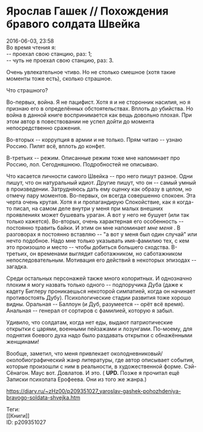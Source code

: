 Ярослав Гашек // Похождения бравого солдата Швейка
===================================================

   
 2016-06-03, 23:58   
  Во время чтения я:   
 -- проехал свою станцию, раз: 1;   
 -- чуть не проехал свою станцию, раз: 3.   
   
 Очень увлекательное чтиво. Но не столько смешное (хотя такие моменты тоже есть), сколько страшное.   
   
 Что страшного?   
   
 Во-первых, война. Я не пацифист. Хотя я и не сторонник насилия, но я признаю его в определённых обстоятельствах. Вплоть до убийства. Но война в данной книге воспринимается как вещь довольно плохая. При этом автор в повествовании не успел дойти до момента непосредственно сражения.   
   
 Во-вторых -- коррупция в армии и не только. Прям читаю -- узнаю Россию. Пилят всё, вплоть до конфет.   
   
 В-третьих -- режим. Описанные режим тоже мне напоминает про Россию, лол. Сегодняшнюю. Подробностей не описываю.   
   
 Что касается личности самого Швейка -- про него пишут разное. Одни пишут, что он натуральный идиот. Другие пишут, что он -- самый умный в произведении. Затрудняюсь дать ему оценку как образу в целом, но отмечу пару моментов. Во-первых, он всегда совершенно спокоен. Эта черта очень крутая. Хотя я и пропагандирую Спокойствие, как я когда-то писал, на самом деле внутри у меня при малых внешних проявлениях может бушевать ураган. А вот у него не бушует (или так только кажется). Во-вторых, очень характерная его особенность -- постоянно травить байки. И этим он мне напоминает  *мне меня*  . В разговорах я постоянно вставляю -- "а вот у меня был один случай" или нечто подобное. Надо мне только указывать имя-фамилию тех, с кем это произошло и место -- чтобы добиться большего сходства. В-третьих, он временами выглядит саботажником, но саботажником непоследовательным. Мотивация его действий в некоторых эпизодах -- загадка.   
   
 Среди остальных персонажей также много колоритных. И однозначно плохим я могу назвать только одного -- подпоручика Дуба (даже к кадету Биглеру проникаешься некоторой симпатией, когда он начинает противостоять Дубу). Психологические стадии развития тоже хорошо видны. Оральная -- Баллоун (и Дуб, разумеется -- орёт всё время). Анальная -- генерал от сортиров с фамилией, которую я забыл.   
   
 Удивило, что солдатам, когда нет еды, выдают патриотические открытки с царями, военными пейзажами и лозунгами. По-моему, для поднятия боевого духа надо было раздавать открытки с обнажёнными женщинами!   
   
 Вообще, заметил, что меня привлекает околодневниковый/околобиографический жанр литературы, где автор описывает события, которые произошли с ним в реальности, в художественной форме. Сэй-Сёнагон. Маус вот. Довлатов. И это. (  **UPD.**  Позже я прочитал ещё Записки психопата Ерофеева. Они из того же жанра.)   
    
 <https://diary.ru/~zHz00/p209351027_yaroslav-gashek-pohozhdeniya-bravogo-soldata-shvejka.htm>   
   
 Теги:   
 [[Книги]]   
 ID: p209351027